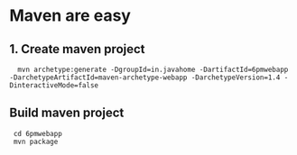# Maven  are easy

## 1. Create maven project

```
  mvn archetype:generate -DgroupId=in.javahome -DartifactId=6pmwebapp -DarchetypeArtifactId=maven-archetype-webapp -DarchetypeVersion=1.4 -DinteractiveMode=false 
```

## Build maven project

```
 cd 6pmwebapp
 mvn package
```
